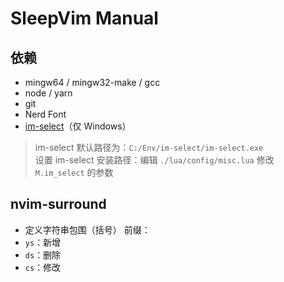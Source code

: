# SleepVim Manual

## 依赖
- mingw64 / mingw32-make / gcc
- node / yarn
- git
- Nerd Font
- [im-select](https://ghproxy.org/https://github.com/daipeihust/im-select/blob/master/win/out/x64/im-select.exe)（仅 Windows）
> im-select 默认路径为：`C:/Env/im-select/im-select.exe`  
> 设置 im-select 安装路径：编辑 `./lua/config/misc.lua` 修改 `M.im_select` 的参数


## nvim-surround
- 定义字符串包围（括号）
前缀：
- `ys`：新增
- `ds`：删除
- `cs`：修改



